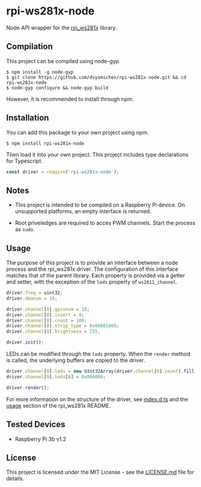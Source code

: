 # rpi-ws281x-node

Node API wrapper for the [rpi_ws281x](https://github.com/jgarff/rpi_ws281x) library.

## Compilation

This project can be compiled using node-gyp.

```
$ npm install -g node-gyp
$ git clone https://github.com/dsyomichev/rpi-ws281x-node.git && cd rpi-ws281x-node
$ node-gyp configure && node-gyp build
```

However, it is recommended to install through npm.

## Installation

You can add this package to your own project using npm.

```
$ npm install rpi-ws281x-node
```

Then load it into your own project. This project includes type declarations for Typescript.

```javascript
const driver = require('rpi-ws281x-node');
```

## Notes

- This project is intended to be compiled on a Raspberry Pi device. On unsupported platforms, an empty interface is returned.

- Root priveledges are required to acces PWM channels. Start the process as `sudo`.

## Usage

The purpose of this project is to provide an interface between a node process and the rpi_ws281x driver. The configuration of this interface matches that of the parent library. Each property is provided via a getter and setter, with the exception of the `leds` property of `ws2811_channel`.

```javascript
driver.freq = uint32;
driver.dmanum = 10;

driver.channel[0].gpionum = 18;
driver.channel[0].invert = 0;
driver.channel[0].count = 100;
driver.channel[0].strip_type = 0x00081000;
driver.channel[0].brightness = 255;

driver.init();
```

LEDs can be modified through the `leds` property. When the `render` method is called, the underlying buffers are copied to the driver.

```javascript
driver.channel[0].leds = new UInt32Array(driver.channel[0].count).fill(0xffffff);
driver.channel[0].leds[0] = 0x000000;

driver.render();
```

For more information on the structure of the driver, see [index.d.ts](dist/index.d.ts) and the [usage](https://github.com/jgarff/rpi_ws281x#usage) section of the rpi_ws281x README.

## Tested Devices

- Raspberry Pi 3b v1.2

## License

This project is licensed under the MIT License - see the [LICENSE.md](LICENSE.md) file for details.

